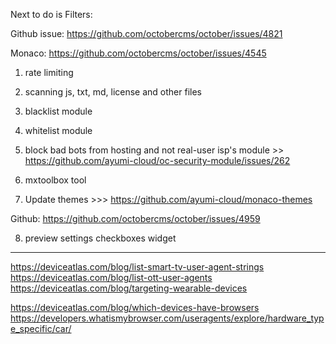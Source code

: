Next to do is Filters:

Github issue: https://github.com/octobercms/october/issues/4821

Monaco: https://github.com/octobercms/october/issues/4545

1. rate limiting

2. scanning js, txt, md, license and other files

3. blacklist module

4. whitelist module

5. block bad bots from hosting and not real-user isp's module >> https://github.com/ayumi-cloud/oc-security-module/issues/262

6. mxtoolbox tool

7. Update themes >>> https://github.com/ayumi-cloud/monaco-themes

Github: https://github.com/octobercms/october/issues/4959

8. preview settings checkboxes widget


------------

https://deviceatlas.com/blog/list-smart-tv-user-agent-strings
https://deviceatlas.com/blog/list-ott-user-agents
https://deviceatlas.com/blog/targeting-wearable-devices

https://deviceatlas.com/blog/which-devices-have-browsers
https://developers.whatismybrowser.com/useragents/explore/hardware_type_specific/car/
